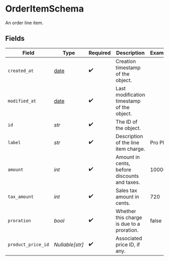# OrderItemSchema

An order line item.


## Fields

| Field                                                                | Type                                                                 | Required                                                             | Description                                                          | Example                                                              |
| -------------------------------------------------------------------- | -------------------------------------------------------------------- | -------------------------------------------------------------------- | -------------------------------------------------------------------- | -------------------------------------------------------------------- |
| `created_at`                                                         | [date](https://docs.python.org/3/library/datetime.html#date-objects) | :heavy_check_mark:                                                   | Creation timestamp of the object.                                    |                                                                      |
| `modified_at`                                                        | [date](https://docs.python.org/3/library/datetime.html#date-objects) | :heavy_check_mark:                                                   | Last modification timestamp of the object.                           |                                                                      |
| `id`                                                                 | *str*                                                                | :heavy_check_mark:                                                   | The ID of the object.                                                |                                                                      |
| `label`                                                              | *str*                                                                | :heavy_check_mark:                                                   | Description of the line item charge.                                 | Pro Plan                                                             |
| `amount`                                                             | *int*                                                                | :heavy_check_mark:                                                   | Amount in cents, before discounts and taxes.                         | 10000                                                                |
| `tax_amount`                                                         | *int*                                                                | :heavy_check_mark:                                                   | Sales tax amount in cents.                                           | 720                                                                  |
| `proration`                                                          | *bool*                                                               | :heavy_check_mark:                                                   | Whether this charge is due to a proration.                           | false                                                                |
| `product_price_id`                                                   | *Nullable[str]*                                                      | :heavy_check_mark:                                                   | Associated price ID, if any.                                         |                                                                      |